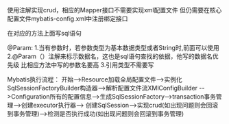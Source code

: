 使用注解实现crud，相应的Mapper接口不需要实现xml配置文件
但仍需要在核心配置文件mybatis-config.xml中注册绑定接口

在对应的方法上面写sql语句

@Param:
1.当有参数时，若参数类型为基本数据类型或者String时,前面可以使用
2.@Param（）注解来标示数据名，这也是sql语句查找的依据，他写的数据名优先级
  比相应方法中写的参数名要高
3.引用类型不需要写
  
Mybatis执行流程：
开始-->Resource加载全局配置文件-->实例化SqlSessionFactoryBuilder构造器-->解析配置文件流XMlConfigBuilder
-->Configuration所有的配置信息-->生成SqlSessionFactory-->transaction事务管理-->创建executor执行器-->
创建SqlSession-->实现crud(如出现问题则会回滚到事务管理)-->检测是否执行成功(如出现问题则会回滚到事务管理)
  